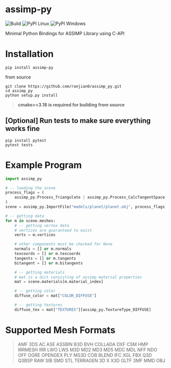 # assimp-py
![Build](https://github.com/ranjian0/assimp-py/workflows/Build/badge.svg)
![PyPI Linux](https://github.com/ranjian0/assimp_py/workflows/PyPI%20ManyLinux/badge.svg)
![PyPI Windows](https://github.com/ranjian0/assimp_py/workflows/PyPI%20WinMac/badge.svg)

Minimal Python Bindings for ASSIMP Library using C-API


# Installation

```
pip install assimp-py
```

from source

```
git clone https://github.com/ranjian0/assimp_py.git
cd assimp_py
python setup.py install
```

> **cmake>=3.18 is required for building from source**

## [Optional] Run tests to make sure everything works fine
```
pip install pytest
pytest tests
```


# Example Program

```python
import assimp_py

# -- loading the scene
process_flags = (
    assimp_py.Process_Triangulate | assimp_py.Process_CalcTangentSpace
)
scene = assimp_py.ImportFile("models/planet/planet.obj", process_flags)

# -- getting data
for m in scene.meshes:
    # -- getting vertex data
    # vertices are guaranteed to exist
    verts = m.vertices

    # other components must be checked for None
    normals = [] or m.normals
    texcoords = [] or m.texcoords
    tangents = [] or m.tangents
    bitangent = [] or m.bitangents

    # -- getting materials
    # mat is a dict consisting of assimp material properties
    mat = scene.materials[m.material_index]

    # -- getting color
    diffuse_color = mat["COLOR_DIFFUSE"]

    # -- getting textures
    diffuse_tex = mat["TEXTURES"][assimp_py.TextureType_DIFFUSE]
```
# Supported Mesh Formats

> AMF 3DS AC ASE ASSBIN B3D BVH COLLADA DXF CSM HMP IRRMESH IRR LWO LWS M3D MD2 MD3 MD5 MDC MDL NFF NDO OFF OGRE OPENGEX PLY MS3D COB BLEND IFC XGL FBX Q3D Q3BSP RAW SIB SMD STL TERRAGEN 3D X X3D GLTF 3MF MMD OBJ